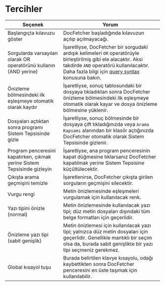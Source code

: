 Tercihler
===========
Seçenek  |  Yorum
--------|---------
Başlangıçta kılavuzu göster  |  DocFetcher başladığında kılavuzun açılıp açılmayacağı.
Sorgularda varsayılan olarak OR operatörünü kullanın (AND yerine)  |  İşaretliyse, DocFetcher bir sorgudaki ardışık kelimeleri `OR` operatörüyle birleştirilmiş gibi ele alacaktır. Aksi takdirde `AND` operatörü kullanılacaktır. Daha fazla bilgi için [query syntax](Query_Syntax.html) konusuna bakın.
Önizleme bölmesindeki ilk eşleşmeye otomatik olarak kaydır  |  İşaretliyse, sonuç tablosundaki bir dosyaya tıkladıktan sonra DocFetcher önizleme bölmesindeki ilk eşleşmeye otomatik olarak kayar ve dosya önizleme bölmesine yüklenir.
Dosyaları açtıktan sonra programı Sistem Tepsisinde gizle  |  İşaretliyse, sonuç bölmesinde bir dosyaya çift tıkladığınızda veya `Arama Kapsamı` alanından bir klasör açtığınızda DocFetcher otomatik olarak Sistem Tepsisinde gizlenir.
Program penceresini kapatırken, çıkmak yerine Sistem Tepsisinde gizleyin  |  İşaretliyse, ana program penceresinin kapat düğmesine tıklarsanız DocFetcher kapatılmak yerine Sistem Tepsisine küçültülecektir.
Çıkışta arama geçmişini temizle  |  İşaretlenirse, DocFetcher çıkışta girilen sorguların geçmişini silecektir.
Vurgu rengi  |  Metin önizlemesinde eşleşmeleri vurgulamak için kullanılacak renk.
Yazı tipini önizle (normal)  |  Metin önizlemesinde kullanılacak yazı tipi; düz metin dosyaları dışındaki tüm belge formatları için geçerlidir.
Önizleme yazı tipi (sabit genişlik)  |  Metin önizlemesi için kullanılacak yazı tipi; yalnızca düz metin dosyaları için geçerlidir. Genellikle mantıklı bir seçim olsa da, burada sabit genişlikte bir yazı tipi seçmeniz gerekmez.
Global kısayol tuşu  |  Burada belirtilen klavye kısayolu, odağı kaybettikten sonra DocFetcher penceresini en üste taşımak için kullanılabilir.